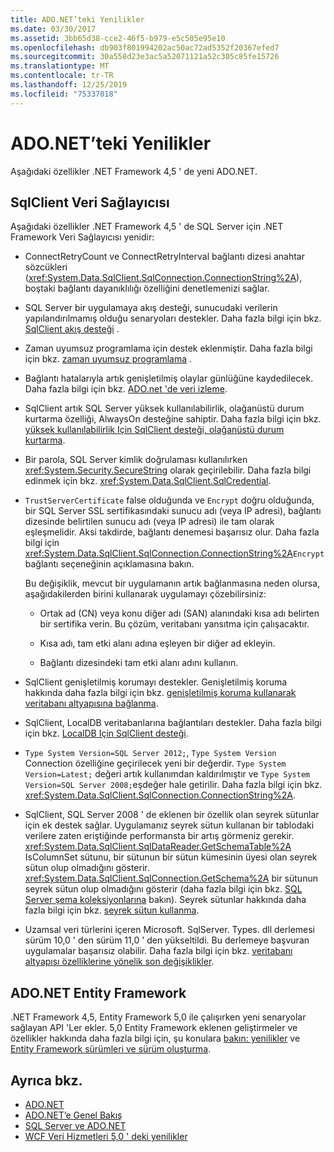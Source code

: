 ```yaml
---
title: ADO.NET’teki Yenilikler
ms.date: 03/30/2017
ms.assetid: 3bb65d38-cce2-46f5-b979-e5c505e95e10
ms.openlocfilehash: db903f801994202ac50ac72ad5352f20367efed7
ms.sourcegitcommit: 30a558d23e3ac5a52071121a52c305c85fe15726
ms.translationtype: MT
ms.contentlocale: tr-TR
ms.lasthandoff: 12/25/2019
ms.locfileid: "75337018"
---
```

# <a name="whats-new-in-adonet"></a>ADO.NET’teki Yenilikler

Aşağıdaki özellikler .NET Framework 4,5 ' de yeni ADO.NET.

## <a name="sqlclient-data-provider"></a>SqlClient Veri Sağlayıcısı

Aşağıdaki özellikler .NET Framework 4,5 ' de SQL Server için .NET Framework Veri Sağlayıcısı yenidir:

- ConnectRetryCount ve ConnectRetryInterval bağlantı dizesi anahtar sözcükleri (<xref:System.Data.SqlClient.SqlConnection.ConnectionString%2A>), boştaki bağlantı dayanıklılığı özelliğini denetlemenizi sağlar.

- SQL Server bir uygulamaya akış desteği, sunucudaki verilerin yapılandırılmamış olduğu senaryoları destekler.  Daha fazla bilgi için bkz. [SqlClient akış desteği](sqlclient-streaming-support.md) .

- Zaman uyumsuz programlama için destek eklenmiştir.  Daha fazla bilgi için bkz. [zaman uyumsuz programlama](asynchronous-programming.md) .

- Bağlantı hatalarıyla artık genişletilmiş olaylar günlüğüne kaydedilecek. Daha fazla bilgi için bkz. [ADO.net 'de veri izleme](data-tracing.md).

- SqlClient artık SQL Server yüksek kullanılabilirlik, olağanüstü durum kurtarma özelliği, AlwaysOn desteğine sahiptir. Daha fazla bilgi için bkz. [yüksek kullanılabilirlik Için SqlClient desteği, olağanüstü durum kurtarma](./sql/sqlclient-support-for-high-availability-disaster-recovery.md).

- Bir parola, SQL Server kimlik doğrulaması kullanılırken <xref:System.Security.SecureString> olarak geçirilebilir. Daha fazla bilgi edinmek için bkz. <xref:System.Data.SqlClient.SqlCredential>.

- `TrustServerCertificate` false olduğunda ve `Encrypt` doğru olduğunda, bir SQL Server SSL sertifikasındaki sunucu adı (veya IP adresi), bağlantı dizesinde belirtilen sunucu adı (veya IP adresi) ile tam olarak eşleşmelidir. Aksi takdirde, bağlantı denemesi başarısız olur. Daha fazla bilgi için <xref:System.Data.SqlClient.SqlConnection.ConnectionString%2A>`Encrypt` bağlantı seçeneğinin açıklamasına bakın.

  Bu değişiklik, mevcut bir uygulamanın artık bağlanmasına neden olursa, aşağıdakilerden birini kullanarak uygulamayı çözebilirsiniz:

  - Ortak ad (CN) veya konu diğer adı (SAN) alanındaki kısa adı belirten bir sertifika verin. Bu çözüm, veritabanı yansıtma için çalışacaktır.

  - Kısa adı, tam etki alanı adına eşleyen bir diğer ad ekleyin.

  - Bağlantı dizesindeki tam etki alanı adını kullanın.

- SqlClient genişletilmiş korumayı destekler. Genişletilmiş koruma hakkında daha fazla bilgi için bkz. [genişletilmiş koruma kullanarak veritabanı altyapısına bağlanma](/sql/database-engine/configure-windows/connect-to-the-database-engine-using-extended-protection).

- SqlClient, LocalDB veritabanlarına bağlantıları destekler. Daha fazla bilgi için bkz. [LocalDB Için SqlClient desteği](./sql/sqlclient-support-for-localdb.md).

- `Type System Version=SQL Server 2012;`, `Type System Version` Connection özelliğine geçirilecek yeni bir değerdir. `Type System Version=Latest;` değeri artık kullanımdan kaldırılmıştır ve `Type System Version=SQL Server 2008;`eşdeğer hale getirilir. Daha fazla bilgi için bkz. <xref:System.Data.SqlClient.SqlConnection.ConnectionString%2A>.

- SqlClient, SQL Server 2008 ' de eklenen bir özellik olan seyrek sütunlar için ek destek sağlar. Uygulamanız seyrek sütun kullanan bir tablodaki verilere zaten eriştiğinde performansta bir artış görmeniz gerekir. <xref:System.Data.SqlClient.SqlDataReader.GetSchemaTable%2A> IsColumnSet sütunu, bir sütunun bir sütun kümesinin üyesi olan seyrek sütun olup olmadığını gösterir. <xref:System.Data.SqlClient.SqlConnection.GetSchema%2A> bir sütunun seyrek sütun olup olmadığını gösterir (daha fazla bilgi için bkz. [SQL Server şema koleksiyonlarına](sql-server-schema-collections.md) bakın). Seyrek sütunlar hakkında daha fazla bilgi için bkz. [seyrek sütun kullanma](/sql/relational-databases/tables/use-sparse-columns).

- Uzamsal veri türlerini içeren Microsoft. SqlServer. Types. dll derlemesi sürüm 10,0 ' den sürüm 11,0 ' den yükseltildi. Bu derlemeye başvuran uygulamalar başarısız olabilir. Daha fazla bilgi için bkz. [veritabanı altyapısı özelliklerine yönelik son değişiklikler](https://docs.microsoft.com/previous-versions/sql/sql-server-2012/ms143179(v=sql.110)).

## <a name="adonet-entity-framework"></a>ADO.NET Entity Framework

.NET Framework 4,5, Entity Framework 5,0 ile çalışırken yeni senaryolar sağlayan API 'Ler ekler. 5,0 Entity Framework eklenen geliştirmeler ve özellikler hakkında daha fazla bilgi için, şu konulara [bakın: yenilikler](https://docs.microsoft.com/previous-versions/gg696190(v=vs.103)) ve [Entity Framework sürümleri ve sürüm oluşturma](/ef/ef6/what-is-new/past-releases).

## <a name="see-also"></a>Ayrıca bkz.

- [ADO.NET](index.md)
- [ADO.NET’e Genel Bakış](ado-net-overview.md)
- [SQL Server ve ADO.NET](./sql/index.md)
- [WCF Veri Hizmetleri 5,0 ' deki yenilikler](https://docs.microsoft.com/previous-versions/dotnet/wcf-data-services/ee373845(v=vs.103))
